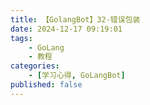 ```yaml
---
title: 【GolangBot】32-错误包装
date: 2024-12-17 09:19:01
tags: 
    - GoLang
    - 教程
categories:
    - [学习心得, GoLangBot]
published: false
---
```

